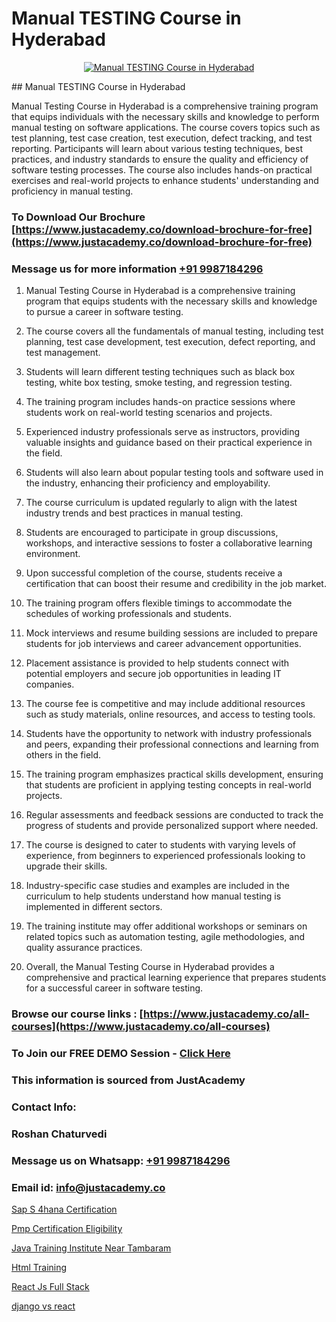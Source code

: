 # Manual TESTING Course in Hyderabad

<p align="center">
  <a href="https://justacademy.co/program-detail/software-testing">
    <img src="https://justacademy.co/storage2/program_images/1704700438.webp" alt="Manual TESTING Course in Hyderabad">
  </a>
</p>
## Manual TESTING Course in Hyderabad

Manual Testing Course in Hyderabad is a comprehensive training program that equips individuals with the necessary skills and knowledge to perform manual testing on software applications. The course covers topics such as test planning, test case creation, test execution, defect tracking, and test reporting. Participants will learn about various testing techniques, best practices, and industry standards to ensure the quality and efficiency of software testing processes. The course also includes hands-on practical exercises and real-world projects to enhance students' understanding and proficiency in manual testing.
### To Download Our Brochure [https://www.justacademy.co/download-brochure-for-free](https://www.justacademy.co/download-brochure-for-free)
### Message us for more information [+91 9987184296](https://api.whatsapp.com/send?phone=919987184296)
1) Manual Testing Course in Hyderabad is a comprehensive training program that equips students with the necessary skills and knowledge to pursue a career in software testing.

2) The course covers all the fundamentals of manual testing, including test planning, test case development, test execution, defect reporting, and test management.

3) Students will learn different testing techniques such as black box testing, white box testing, smoke testing, and regression testing.

4) The training program includes hands-on practice sessions where students work on real-world testing scenarios and projects.

5) Experienced industry professionals serve as instructors, providing valuable insights and guidance based on their practical experience in the field.

6) Students will also learn about popular testing tools and software used in the industry, enhancing their proficiency and employability.

7) The course curriculum is updated regularly to align with the latest industry trends and best practices in manual testing.

8) Students are encouraged to participate in group discussions, workshops, and interactive sessions to foster a collaborative learning environment.

9) Upon successful completion of the course, students receive a certification that can boost their resume and credibility in the job market.

10) The training program offers flexible timings to accommodate the schedules of working professionals and students.

11) Mock interviews and resume building sessions are included to prepare students for job interviews and career advancement opportunities.

12) Placement assistance is provided to help students connect with potential employers and secure job opportunities in leading IT companies.

13) The course fee is competitive and may include additional resources such as study materials, online resources, and access to testing tools.

14) Students have the opportunity to network with industry professionals and peers, expanding their professional connections and learning from others in the field.

15) The training program emphasizes practical skills development, ensuring that students are proficient in applying testing concepts in real-world projects.

16) Regular assessments and feedback sessions are conducted to track the progress of students and provide personalized support where needed.

17) The course is designed to cater to students with varying levels of experience, from beginners to experienced professionals looking to upgrade their skills.

18) Industry-specific case studies and examples are included in the curriculum to help students understand how manual testing is implemented in different sectors.

19) The training institute may offer additional workshops or seminars on related topics such as automation testing, agile methodologies, and quality assurance practices.

20) Overall, the Manual Testing Course in Hyderabad provides a comprehensive and practical learning experience that prepares students for a successful career in software testing.

### Browse our course links : [https://www.justacademy.co/all-courses](https://www.justacademy.co/all-courses) 
### To Join our FREE DEMO Session - [Click Here](https://www.justacademy.co/register-for-course-demo)


### This information is sourced from JustAcademy
### Contact Info:
### Roshan Chaturvedi
### Message us on Whatsapp: [+91 9987184296](https://api.whatsapp.com/send?phone=919987184296)
### Email id: [info@justacademy.co](mailto:info@justacademy.co)
                
[Sap S 4hana Certification](https://www.linkedin.com/pulse/sap-4hana-certification-justacademy-ahmedabad-qxabc/)

[Pmp Certification Eligibility](https://www.linkedin.com/pulse/pmp-certification-eligibility-justacademy-mumbai-3yhvc?trackingId=kIfFX1XE3sQNeL6VQzuKtw%3D%3D&lipi=urn%3Ali%3Apage%3Ad_flagship3_showcase_admin%3BQONBiiZYS52%2BUVT4s6K24g%3D%3D)

[Java Training Institute Near Tambaram](https://medium.com/@namusn/java-training-institute-near-tambaram-57fd6d975296)

[Html Training](https://medium.com/@akanshapatil/html-training-2049a8da8c47)

[React Js Full Stack](https://justacademyin.github.io/justacademy/react-js-full-stack)

[django vs react](https://justacademyin.github.io/justacademy/django-vs-react)

